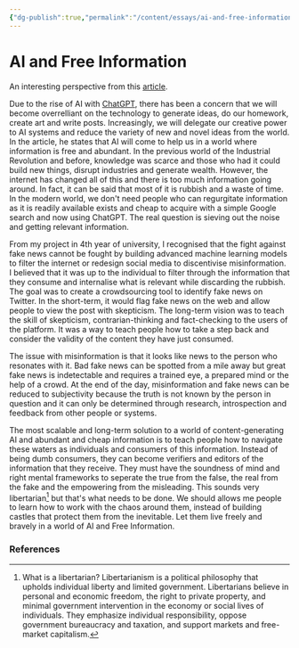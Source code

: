 ```yaml
---
{"dg-publish":true,"permalink":"/content/essays/ai-and-free-information/","noteIcon":""}
---
```


# AI and Free Information

An interesting perspective from this [article](https://stratechery.com/2022/ai-homework/). 

Due to the rise of AI with [ChatGPT](https://chat.openai.com/chat), there has been a concern that we will become overrelliant on the technology to generate ideas, do our homework, create art and write posts. Increasingly, we will delegate our creative power to AI systems and reduce the variety of new and novel ideas from the world. In the article, he states that AI will come to help us in a world where information is free and abundant. In the previous world of the Industrial Revolution and before, knowledge was scarce and those who had it could build new things, disrupt industries and generate wealth. However, the internet has changed all of this and there is too much information going around. In fact, it can be said that most of it is rubbish and a waste of time. In the modern world, we don't need people who can regurgitate information as it is readily available exists and cheap to acquire with a simple Google search and now using ChatGPT. The real question is sieving out the noise and getting relevant information.

From my project in 4th year of university, I recognised that the fight against fake news cannot be fought by building advanced machine learning models to filter the internet or redesign social media to discentivise misinformation. I believed that it was up to the individual to filter through the information that they consume and internalise what is relevant while discarding the rubbish. The goal was to create a crowdsourcing tool to identify fake news on Twitter. In the short-term, it would flag fake news on the web and allow people to view the post with skepticism. The long-term vision was to teach the skill of skepticism, contrarian-thinking and fact-checking to the users of the platform. It was a way to teach people how to take a step back and consider the validity of the content they have just consumed. 

The issue with misinformation is that it looks like news to the person who resonates with it. Bad fake news can be spotted from a mile away but great fake news is indetectable and requires a trained eye, a prepared mind or the help of a crowd. At the end of the day, misinformation and fake news can be reduced to subjectivity because the truth is not known by the person in question and it can only be determined through research, introspection and feedback from other people or systems. 

The most scalable and long-term solution to a world of content-generating AI and abundant and cheap information is to teach people how to navigate these waters as individuals and consumers of this information. Instead of being dumb consumers, they can become verifiers and editors of the information that they receive. They must have the soundness of mind and right mental frameworks to seperate the true from the false, the real from the fake and the empowering from the misleading. This sounds very libertarian[^libertarian] but that's what needs to be done. We should allows me people to learn how to work with the chaos around them, instead of building castles that protect them from the inevitable. Let them live freely and bravely in a world of AI and Free Information.

### References
[^libertarian]: What is a libertarian? Libertarianism is a political philosophy that upholds individual liberty and limited government. Libertarians believe in personal and economic freedom, the right to private property, and minimal government intervention in the economy or social lives of individuals. They emphasize individual responsibility, oppose government bureaucracy and taxation, and support markets and free-market capitalism.